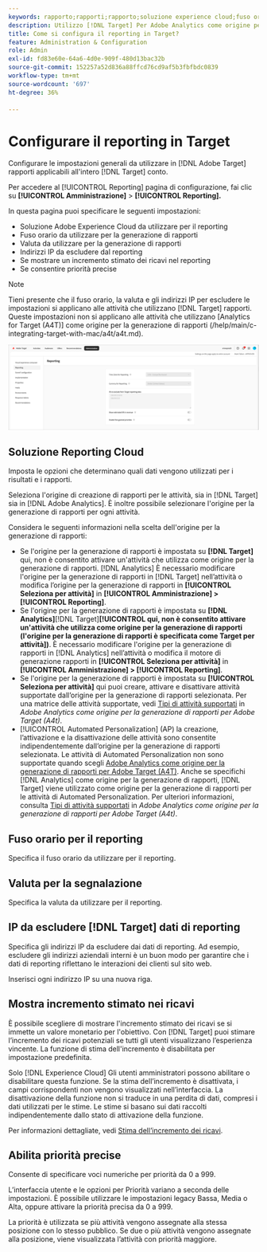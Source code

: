 ```yaml
---
keywords: rapporto;rapporti;rapporto;soluzione experience cloud;fuso orario;fuso orario;valuta;escludere IP;incremento stimato dei ricavi;ricavi;incremento dei ricavi;priorità precise;priorità precise
description: Utilizzo [!DNL Target] Per Adobe Analytics come origine per la generazione di rapporti, specifica il fuso orario e il formato della valuta predefiniti, aggiungi gli indirizzi IP da escludere dal rapporto e altro ancora.
title: Come si configura il reporting in Target?
feature: Administration & Configuration
role: Admin
exl-id: fd83e60e-64a6-4d0e-909f-480d13bac32b
source-git-commit: 152257a52d836a88ffcd76cd9af5b3fbfbdc0839
workflow-type: tm+mt
source-wordcount: '697'
ht-degree: 36%

---
```


# Configurare il reporting in Target

Configurare le impostazioni generali da utilizzare in [!DNL Adobe Target] rapporti applicabili all&#39;intero [!DNL Target] conto.

Per accedere al [!UICONTROL Reporting] pagina di configurazione, fai clic su **[!UICONTROL Amministrazione]** > **[!UICONTROL Reporting].**

In questa pagina puoi specificare le seguenti impostazioni:

* Soluzione Adobe Experience Cloud da utilizzare per il reporting
* Fuso orario da utilizzare per la generazione di rapporti
* Valuta da utilizzare per la generazione di rapporti
* Indirizzi IP da escludere dal reporting
* Se mostrare un incremento stimato dei ricavi nel reporting
* Se consentire priorità precise

>[!NOTE]
>
>Tieni presente che il fuso orario, la valuta e gli indirizzi IP per escludere le impostazioni si applicano alle attività che utilizzano [!DNL Target] rapporti. Queste impostazioni non si applicano alle attività che utilizzano [Analytics for Target (A4T)] come origine per la generazione di rapporti (/help/main/c-integrating-target-with-mac/a4t/a4t.md).

![Pagina di reporting](/help/main/administrating-target/assets/reporting.png)

## Soluzione Reporting Cloud

Imposta le opzioni che determinano quali dati vengono utilizzati per i risultati e i rapporti.

Seleziona l&#39;origine di creazione di rapporti per le attività, sia in [!DNL Target] sia in [!DNL Adobe Analytics]. È inoltre possibile selezionare l&#39;origine per la generazione di rapporti per ogni attività.

Considera le seguenti informazioni nella scelta dell&#39;origine per la generazione di rapporti:

* Se l&#39;origine per la generazione di rapporti è impostata su **[!DNL Target]** qui, non è consentito attivare un&#39;attività che utilizza come origine per la generazione di rapporti. [!DNL Analytics] È necessario modificare l&#39;origine per la generazione di rapporti in [!DNL Target] nell’attività o modifica l’origine per la generazione di rapporti in **[!UICONTROL Seleziona per attività]** in **[!UICONTROL Amministrazione] > [!UICONTROL Reporting]**.
* Se l&#39;origine per la generazione di rapporti è impostata su **[!DNL Analytics]**[!DNL Target]**[!UICONTROL qui, non è consentito attivare un&#39;attività che utilizza come origine per la generazione di rapporti (l&#39;origine per la generazione di rapporti è specificata come Target per attività])**. È necessario modificare l&#39;origine per la generazione di rapporti in [!DNL Analytics] nell’attività o modifica il motore di generazione rapporti in **[!UICONTROL Seleziona per attività]** in **[!UICONTROL Amministrazione] > [!UICONTROL Reporting]**.
* Se l&#39;origine per la generazione di rapporti è impostata su **[!UICONTROL Seleziona per attività]** qui puoi creare, attivare e disattivare attività supportate dall’origine per la generazione di rapporti selezionata. Per una matrice delle attività supportate, vedi [Tipi di attività supportati](/help/main/c-integrating-target-with-mac/a4t/a4t.md#section_F487896214BF4803AF78C552EF1669AA) in *Adobe Analytics come origine per la generazione di rapporti per Adobe Target (A4t)*.
* [!UICONTROL Automated Personalization] (AP) la creazione, l’attivazione e la disattivazione delle attività sono consentite indipendentemente dall’origine per la generazione di rapporti selezionata. Le attività di Automated Personalization non sono supportate quando scegli [Adobe Analytics come origine per la generazione di rapporti per Adobe Target (A4T)](/help/main/c-integrating-target-with-mac/a4t/a4t.md). Anche se specifichi [!DNL Analytics] come origine per la generazione di rapporti, [!DNL Target] viene utilizzato come origine per la generazione di rapporti per le attività di Automated Personalization. Per ulteriori informazioni, consulta [Tipi di attività supportati](/help/main/c-integrating-target-with-mac/a4t/a4t.md#section_F487896214BF4803AF78C552EF1669AA) in *Adobe Analytics come origine per la generazione di rapporti per Adobe Target (A4t)*.

## Fuso orario per il reporting

Specifica il fuso orario da utilizzare per il reporting.

## Valuta per la segnalazione

Specifica la valuta da utilizzare per il reporting.

## IP da escludere [!DNL Target] dati di reporting

Specifica gli indirizzi IP da escludere dai dati di reporting. Ad esempio, escludere gli indirizzi aziendali interni è un buon modo per garantire che i dati di reporting riflettano le interazioni dei clienti sul sito web.

Inserisci ogni indirizzo IP su una nuova riga.

## Mostra incremento stimato nei ricavi

È possibile scegliere di mostrare l&#39;incremento stimato dei ricavi se si immette un valore monetario per l&#39;obiettivo. Con [!DNL Target] puoi stimare l’incremento dei ricavi potenziali se tutti gli utenti visualizzano l’esperienza vincente. La funzione di stima dell&#39;incremento è disabilitata per impostazione predefinita.

Solo [!DNL Experience Cloud] Gli utenti amministratori possono abilitare o disabilitare questa funzione. Se la stima dell’incremento è disattivata, i campi corrispondenti non vengono visualizzati nell’interfaccia. La disattivazione della funzione non si traduce in una perdita di dati, compresi i dati utilizzati per le stime. Le stime si basano sui dati raccolti indipendentemente dallo stato di attivazione della funzione.

Per informazioni dettagliate, vedi [Stima dell’incremento dei ricavi](/help/main/administrating-target/r-target-account-preferences/estimating-lift-in-revenue.md).

## Abilita priorità precise

Consente di specificare voci numeriche per priorità da 0 a 999.

L’interfaccia utente e le opzioni per Priorità variano a seconda delle impostazioni. È possibile utilizzare le impostazioni legacy Bassa, Media o Alta, oppure attivare la priorità precisa da 0 a 999.

La priorità è utilizzata se più attività vengono assegnate alla stessa posizione con lo stesso pubblico. Se due o più attività vengono assegnate alla posizione, viene visualizzata l’attività con priorità maggiore.
